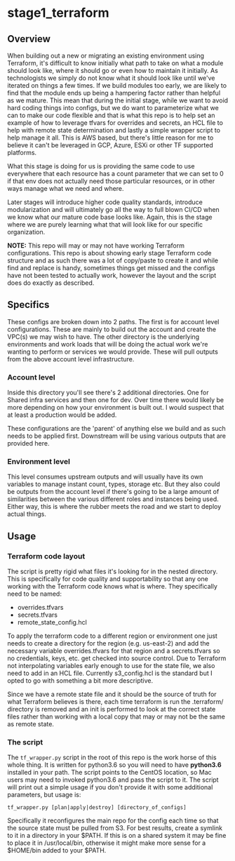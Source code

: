 # stage1_terraform

## Overview

When building out a new or migrating an existing environment using Terraform, it's difficult to know initially what path to take on what a module should look like, where it should go or even how to maintain it initially.  As technologists we simply do not know what it should look like until we've iterated on things a few times.  If we build modules too early, we are likely to find that the module ends up being a hampering factor rather than helpful as we mature.  This mean that during the initial stage, while we want to avoid hard coding things into configs, but we do want to parameterize what we can to make our code flexible and that is what this repo is to help set an example of how to leverage tfvars for overrides and secrets, an HCL file to help with remote state determination and lastly a simple wrapper script to help manage it all.  This is AWS based, but there's little reason for me to believe it can't be leveraged in GCP, Azure, ESXi or other TF supported platforms.

What this stage is doing for us is providing the same code to use everywhere that each resource has a count parameter that we can set to 0 if that env does not actually need those particular resources, or in other ways manage what we need and where.

Later stages will introduce higher code quality standards, introduce modularization and will ultimately go all the way to full blown CI/CD when we know what our mature code base looks like.  Again, this is the stage where we are purely learning what that will look like for our specific organization.

**NOTE:** This repo will may or may not have working Terraform configurations.  This repo is about showing early stage Terraform code structure and as such there was a lot of copy/paste to create it and while find and replace is handy, sometimes things get missed and the configs have not been tested to actually work, however the layout and the script does do exactly as described.

## Specifics

These configs are broken down into 2 paths.  The first is for account level configurations.  These are mainly to build out the account and create the VPC(s) we may wish to have.  The other directory is the underlying environments and work loads that will be doing the actual work we're wanting to perform or services we would provide.  These will pull outputs from the above account level infrastructure.

### Account level

Inside this directory you'll see there's 2 additional directories.  One for Shared infra services and then one for dev.  Over time there would likely be more depending on how your environment is built out.  I would suspect that at least a production would be added.

These configurations are the 'parent' of anything else we build and as such needs to be applied first.  Downstream will be using various outputs that are provided here.

### Environment level

This level consumes upstream outputs and will usually have its own variables to manage instant count, types, storage etc.  But they also could be outputs from the account level if there's going to be a large amount of similarities between the various different roles and instances being used.  Either way, this is where the rubber meets the road and we start to deploy actual things.

## Usage

### Terraform code layout

The script is pretty rigid what files it's looking for in the nested directory.  This is specifically for code quality and supportability so that any one working with the Terraform code knows what is where.  They specifically need to be named:

- overrides.tfvars
- secrets.tfvars
- remote_state_config.hcl

To apply the terraform code to a different region or environment one just needs to create a directory for the region (e.g. us-east-2) and add the necessary variable overrides.tfvars for that region and a secrets.tfvars so no credentials, keys, etc. get checked into source control.  Due to Terraform not interpolating variables early enough to use for the state file, we also need to add in an HCL file.  Currently s3_config.hcl is the standard but I opted to go with something a bit more descriptive.

Since we have a remote state file and it should be the source of truth for what Terraform believes is there, each time terraform is run the .terraform/ directory is removed and an init is performed to look at the correct state files rather than working with a local copy that may or may not be the same as remote state.

### The script

The `tf_wrapper.py` script in the root of this repo is the work horse of this whole thing.  It is written for python3.6 so you will need to have **python3.6** installed in your path.  The script points to the CentOS location, so Mac users may need to invoked python3.6 and pass the script to it.  The script will print out a simple usage if you don't provide it with some additional parameters, but usage is:

```
tf_wrapper.py [plan|apply|destroy] [directory_of_configs]
```

Specifically it reconfigures the main repo for the config each time so that the source state must be pulled from S3.  For best results, create a symlink to it in a directory in your $PATH.  If this is on a shared system it may be fine to place it in /usr/local/bin, otherwise it might make more sense for a $HOME/bin added to your $PATH.

